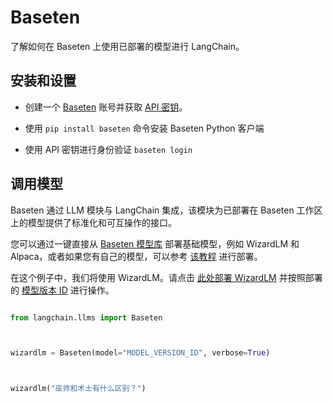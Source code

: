# Baseten



了解如何在 Baseten 上使用已部署的模型进行 LangChain。



## 安装和设置



- 创建一个 [Baseten](https://baseten.co) 账号并获取 [API 密钥](https://docs.baseten.co/settings/api-keys)。

- 使用 `pip install baseten` 命令安装 Baseten Python 客户端

- 使用 API 密钥进行身份验证 `baseten login`



## 调用模型



Baseten 通过 LLM 模块与 LangChain 集成，该模块为已部署在 Baseten 工作区上的模型提供了标准化和可互操作的接口。



您可以通过一键直接从 [Baseten 模型库](https://app.baseten.co/explore/) 部署基础模型，例如 WizardLM 和 Alpaca，或者如果您有自己的模型，可以参考 [该教程](https://docs.baseten.co/deploying-models/deploy) 进行部署。



在这个例子中，我们将使用 WizardLM。请点击 [此处部署 WizardLM](https://app.baseten.co/explore/wizardlm) 并按照部署的 [模型版本 ID](https://docs.baseten.co/managing-models/manage) 进行操作。



```python

from langchain.llms import Baseten



wizardlm = Baseten(model="MODEL_VERSION_ID", verbose=True)



wizardlm("巫师和术士有什么区别？")

```

